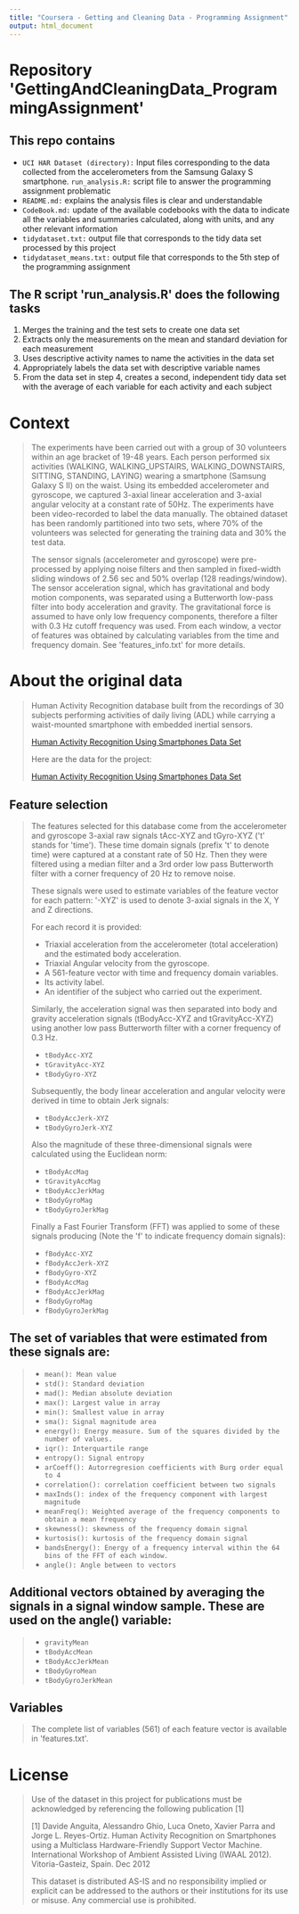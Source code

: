 ```yaml
---
title: "Coursera - Getting and Cleaning Data - Programming Assignment"
output: html_document
---
```


# Repository 'GettingAndCleaningData_ProgrammingAssignment'

## This repo contains

* `UCI HAR Dataset (directory):` Input files corresponding to the data collected from the accelerometers from the Samsung Galaxy S smartphone.
`run_analysis.R:` script file to answer the programming assignment problematic
* `README.md:` explains the analysis files is clear and understandable
* `CodeBook.md:` update of the available codebooks with the data to indicate all the variables and summaries calculated, along with units, and any other relevant information
* `tidydataset.txt:` output file that corresponds to the tidy data set processed by this project
* `tidydataset_means.txt:` output file that corresponds to the 5th step of the programming assignment

## The R script 'run_analysis.R' does the following tasks

1. Merges the training and the test sets to create one data set
2. Extracts only the measurements on the mean and standard deviation for each measurement
3. Uses descriptive activity names to name the activities in the data set
4. Appropriately labels the data set with descriptive variable names
5. From the data set in step 4, creates a second, independent tidy data set with the average of each variable for each activity and each subject

# Context

> The experiments have been carried out with a group of 30 volunteers within an age bracket of 19-48 years. Each person performed six activities (WALKING, WALKING_UPSTAIRS, WALKING_DOWNSTAIRS, SITTING, STANDING, LAYING) wearing a smartphone (Samsung Galaxy S II) on the waist. Using its embedded accelerometer and gyroscope, we captured 3-axial linear acceleration and 3-axial angular velocity at a constant rate of 50Hz. The experiments have been video-recorded to label the data manually. The obtained dataset has been randomly partitioned into two sets, where 70% of the volunteers was selected for generating the training data and 30% the test data. 
> 
> The sensor signals (accelerometer and gyroscope) were pre-processed by applying noise filters and then sampled in fixed-width sliding windows of 2.56 sec and 50% overlap (128 readings/window). The sensor acceleration signal, which has gravitational and body motion components, was separated using a Butterworth low-pass filter into body acceleration and gravity. The gravitational force is assumed to have only low frequency components, therefore a filter with 0.3 Hz cutoff frequency was used. From each window, a vector of features was obtained by calculating variables from the time and frequency domain. See 'features_info.txt' for more details.  

# About the original data

> Human Activity Recognition database built from the recordings of 30 subjects performing activities of daily living (ADL) while carrying a waist-mounted smartphone with embedded inertial sensors.
> 
> [Human Activity Recognition Using Smartphones Data Set](http://archive.ics.uci.edu/ml/datasets/Human+Activity+Recognition+Using+Smartphones)
> 
> Here are the data for the project:
> 
> [Human Activity Recognition Using Smartphones Data Set](https://d396qusza40orc.cloudfront.net/getdata%2Fprojectfiles%2FUCI%20HAR%20Dataset.zip)

## Feature selection
 
> The features selected for this database come from the accelerometer and gyroscope 3-axial raw signals tAcc-XYZ and tGyro-XYZ ('t' stands for 'time'). These time domain signals (prefix 't' to denote time) were captured at a constant rate of 50 Hz. Then they were filtered using a median filter and a 3rd order low pass Butterworth filter with a corner frequency of 20 Hz to remove noise.
> 
> These signals were used to estimate variables of the feature vector for each pattern: '-XYZ' is used to denote 3-axial signals in the X, Y and Z directions.
> 
> For each record it is provided:
> 
> * Triaxial acceleration from the accelerometer (total acceleration) and the estimated body acceleration.
> * Triaxial Angular velocity from the gyroscope. 
> * A 561-feature vector with time and frequency domain variables. 
> * Its activity label. 
> * An identifier of the subject who carried out the experiment.
> 
> Similarly, the acceleration signal was then separated into body and gravity acceleration signals (tBodyAcc-XYZ and tGravityAcc-XYZ) using another low pass Butterworth filter with a corner frequency of 0.3 Hz.
>   + `tBodyAcc-XYZ`
>   + `tGravityAcc-XYZ`
>   + `tBodyGyro-XYZ`
> 
> Subsequently, the body linear acceleration and angular velocity were derived in time to obtain Jerk signals:
>   + `tBodyAccJerk-XYZ`
>   + `tBodyGyroJerk-XYZ`
> 
> Also the magnitude of these three-dimensional signals were calculated using the Euclidean norm:
>   + `tBodyAccMag`
>   + `tGravityAccMag`
>   + `tBodyAccJerkMag`
>   + `tBodyGyroMag`
>   + `tBodyGyroJerkMag`
> 
> Finally a Fast Fourier Transform (FFT) was applied to some of these signals producing (Note the 'f' to indicate frequency domain signals):
>   + `fBodyAcc-XYZ`
>   + `fBodyAccJerk-XYZ`
>   + `fBodyGyro-XYZ`
>   + `fBodyAccMag`
>   + `fBodyAccJerkMag`
>   + `fBodyGyroMag`
>   + `fBodyGyroJerkMag`

## The set of variables that were estimated from these signals are: 

>   + `mean(): Mean value`
>   + `std(): Standard deviation`
>   + `mad(): Median absolute deviation`
>   + `max(): Largest value in array`
>   + `min(): Smallest value in array`
>   + `sma(): Signal magnitude area`
>   + `energy(): Energy measure. Sum of the squares divided by the number of values.`
>   + `iqr(): Interquartile range`
>   + `entropy(): Signal entropy`
>   + `arCoeff(): Autorregresion coefficients with Burg order equal to 4`
>   + `correlation(): correlation coefficient between two signals`
>   + `maxInds(): index of the frequency component with largest magnitude`
>   + `meanFreq(): Weighted average of the frequency components to obtain a mean frequency`
>   + `skewness(): skewness of the frequency domain signal`
>   + `kurtosis(): kurtosis of the frequency domain signal`
>   + `bandsEnergy(): Energy of a frequency interval within the 64 bins of the FFT of each window.`
>   + `angle(): Angle between to vectors`

## Additional vectors obtained by averaging the signals in a signal window sample. These are used on the angle() variable:

>   + `gravityMean`
>   + `tBodyAccMean`
>   + `tBodyAccJerkMean`
>   + `tBodyGyroMean`
>   + `tBodyGyroJerkMean`

## Variables
 
> The complete list of variables (561) of each feature vector is available in 'features.txt'.

# License

> Use of the dataset in this project for publications must be acknowledged by referencing the following publication [1]
> 
> [1] Davide Anguita, Alessandro Ghio, Luca Oneto, Xavier Parra and Jorge L. Reyes-Ortiz. Human Activity Recognition on Smartphones using a Multiclass Hardware-Friendly Support Vector Machine. International Workshop of Ambient Assisted Living (IWAAL 2012). Vitoria-Gasteiz, Spain. Dec 2012
> 
> This dataset is distributed AS-IS and no responsibility implied or explicit can be addressed to the authors or their institutions for its use or misuse. Any commercial use is prohibited.
